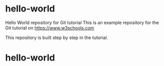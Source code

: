 # hello-world
Hello World repository for Git tutorial
This is an example repository for the Git tutorial on https://www.w3schools.com

This repository is built step by step in the tutorial.
# hello-world
